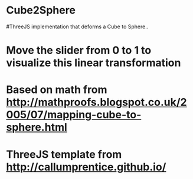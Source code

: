 # Cube2Sphere

#ThreeJS implementation that deforms a Cube to Sphere..
# Move the slider from 0 to 1 to visualize this linear transformation
# Based on math from http://mathproofs.blogspot.co.uk/2005/07/mapping-cube-to-sphere.html
# ThreeJS  template from http://callumprentice.github.io/
